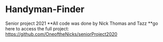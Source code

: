 # Handyman-Finder
Senior project 2021
**All code was done by Nick Thomas and Tazz
**go here to access the full project: https://github.com/OneoftheNicks/seniorProject2020
